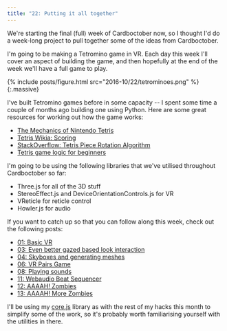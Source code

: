 ```yaml
---
title: "22: Putting it all together"
---
```


We're starting the final (full) week of Cardboctober now, so I thought I'd do a week-long project to pull together some of the ideas from Cardboctober.

<!-- more -->

I'm going to be making a Tetromino game in VR. Each day this week I'll cover an aspect of building the game, and then hopefully at the end of the week we'll have a full game to play.

{% include posts/figure.html src="2016-10/22/tetrominoes.png" %}{:.massive}

I've built Tetromino games before in some capacity -- I spent some time a couple of months ago building one using Python. Here are some great resources for working out how the game works:

- [The Mechanics of Nintendo Tetris](http://meatfighter.com/nintendotetrisai/?a=b#The_Mechanics_of_Nintendo_Tetris)
- [Tetris Wikia: Scoring](http://tetris.wikia.com/wiki/Scoring)
- [StackOverflow: Tetris Piece Rotation Algorithm](http://stackoverflow.com/questions/233850/tetris-piece-rotation-algorithm)
- [Tetris game logic for beginners](http://javilop.com/gamedev/tetris-tutorial-in-c-platform-independent-focused-in-game-logic-for-beginners/)


I'm going to be using the following libraries that we've utilised throughout Cardboctober so far:

- Three.js for all of the 3D stuff
- StereoEffect.js and DeviceOrientationControls.js for VR
- VReticle for reticle control
- Howler.js for audio

If you want to catch up so that you can follow along this week, check out the following posts:

- [01: Basic VR](/post/cardboctober-01)
- [03: Even better gazed based look interaction](/post/cardboctober-03)
- [04: Skyboxes and generating meshes](/post/cardboctober-04)
- [06: VR Pairs Game](/post/cardboctober-06)
- [08: Playing sounds](/post/cardboctober-08)
- [11: Webaudio Beat Sequencer](/post/cardboctober-11)
- [12: AAAAH! Zombies](/post/cardboctober-12)
- [13: AAAAH! More Zombies](/post/cardboctober-13)

I'll be using my [core.js](https://github.com/cardboctober/max/blob/master/js/core.js) library as with the rest of my hacks this month to simplify some of the work, so it's probably worth familiarising yourself with the utilities in there.

